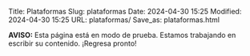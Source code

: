 Title: Plataformas
Slug: plataformas
Date: 2024-04-30 15:25
Modified: 2024-04-30 15:25
URL: plataformas/
Save_as: plataformas.html

**AVISO:** Esta página está en modo de prueba. Estamos trabajando en escribir su contenido. ¡Regresa pronto!
